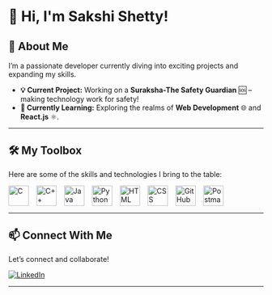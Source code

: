 <h1>👋 Hi, I'm Sakshi Shetty!</h1>

<h2>🚀 About Me</h2>
<p>I’m a passionate developer currently diving into exciting projects and expanding my skills.</p>

<ul>
  <li><b>💡 Current Project:</b> Working on a <b>Suraksha-The Safety Guardian</b> 🆘 – making technology work for safety!</li>
  <li><b>🌱 Currently Learning:</b> Exploring the realms of <b>Web Development</b> 🌐 and <b>React.js</b> ⚛️.</li>
</ul>

<hr>

<h2>🛠️ My Toolbox</h2>
<p>Here are some of the skills and technologies I bring to the table:</p>
<div style="display: flex; flex-wrap: wrap; gap: 15px; align-items: center;">
  <img src="https://img.icons8.com/color/48/000000/c-programming.png" alt="C" title="C" width="40" height="40">
  <img src="https://img.icons8.com/color/48/000000/c-plus-plus-logo.png" alt="C++" title="C++" width="40" height="40">
  <img src="https://img.icons8.com/color/48/000000/java-coffee-cup-logo.png" alt="Java" title="Java" width="40" height="40">
  <img src="https://img.icons8.com/color/48/000000/python.png" alt="Python" title="Python" width="40" height="40">
  <img src="https://img.icons8.com/color/48/000000/html-5--v1.png" alt="HTML" title="HTML" width="40" height="40">
  <img src="https://img.icons8.com/color/48/000000/css3.png" alt="CSS" title="CSS" width="40" height="40">
  <img src="https://img.icons8.com/material-outlined/48/000000/github.png" alt="GitHub" title="GitHub" width="40" height="40">
  <img src="https://img.icons8.com/external-tal-revivo-shadow-tal-revivo/48/000000/external-postman-is-the-only-complete-api-development-environment-logo-shadow-tal-revivo.png" alt="Postman" title="Postman API Fundamentals Student Expert" width="40" height="40">
</div>

<hr>

<h2>📫 Connect With Me</h2>
<p>Let’s connect and collaborate! </p>
<a href="https://www.linkedin.com/in/sakshi-shetty-1597ba298" target="_blank">
  <img src="https://img.icons8.com/color/48/000000/linkedin.png" alt="LinkedIn" title="LinkedIn">
</a>

<hr>



